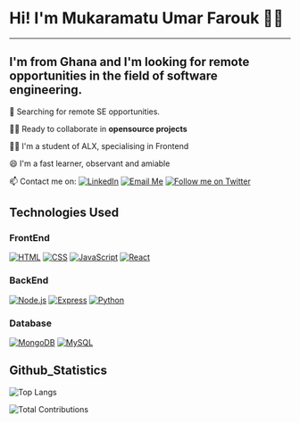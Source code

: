 # Hi! I'm Mukaramatu Umar Farouk 👋🏽
---
I'm from Ghana and I'm looking for remote opportunities in the field of software engineering.
--
🔎 Searching for remote SE opportunities.

👭🏽 Ready to collaborate in **opensource projects**

👩‍🎓 I'm a student of ALX, specialising in Frontend

😄 I'm a fast learner, observant and amiable

📫 Contact me on: [![LinkedIn](https://img.shields.io/badge/LinkedIn-blue)](https://www.linkedin.com/in/mukaramatu-umar-farouk-5764931a0/) [![Email Me](https://img.shields.io/badge/Email-red)](mailto:faroukmukarama@gmail.com) [![Follow me on Twitter](https://img.shields.io/badge/Twitter-black)](https://twitter.com/MukaramahF)



## Technologies Used


### FrontEnd
[![HTML](https://img.shields.io/badge/HTML-5-orange)](https://developer.mozilla.org/en-US/docs/Web/HTML)  [![CSS](https://img.shields.io/badge/CSS-3-blue)](https://developer.mozilla.org/en-US/docs/Web/CSS)  [![JavaScript](https://img.shields.io/badge/JavaScript-yellow)](https://developer.mozilla.org/en-US/docs/Web/JavaScript) [![React](https://img.shields.io/badge/React-blue)](https://reactjs.org/) 


### BackEnd


[![Node.js](https://img.shields.io/badge/Node.js-green)](https://nodejs.org/) [![Express](https://img.shields.io/badge/Express-lightgrey)](https://expressjs.com/) [![Python](https://img.shields.io/badge/Python-blue)](https://www.python.org/)


### Database


[![MongoDB](https://img.shields.io/badge/MongoDB-brightgreen)](https://www.mongodb.com/) [![MySQL](https://img.shields.io/badge/MySQL-blue)](https://www.mysql.com/)



## Github_Statistics


![Top Langs](https://github-readme-stats.vercel.app/api/top-langs/?username=mukarama-farouk&layout=compact)

![Total Contributions](https://github-readme-streak-stats.herokuapp.com/?user=mukarama-farouk&theme=radical)






